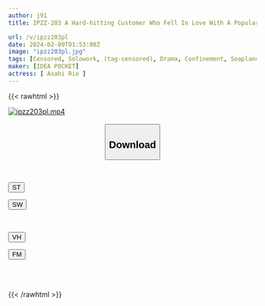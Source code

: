 ```yaml
---
author: j91
title: IPZZ-203 A Hard-hitting Customer Who Fell In Love With A Popular Soapland Girl Is Raped Under House Arrest And Won't Let Her Go Home Until She Falls In Love With Him.A Sticky Delusional Man's Never-ending House Arrest Rio Asahi

url: /v/ipzz203pl
date: 2024-02-09T01:53:00Z
image: "ipzz203pl.jpg"
tags: [Censored, Solowork, (tag-censored), Drama, Confinement, Soapland	]
maker: [IDEA POCKET]
actress: [ Asahi Rio ]
---
```



{{< rawhtml >}}

<div class="video" data-videoid="ybkZwAl8vXfydm">
    <a href="javascript:;">
        <img src="/v/ipzz203pl/ipzz203pl.jpg" width="WIDTH" height="HEIGHT" alt="ipzz203pl.mp4" loading="lazy">
    </a>
</div>

<script type="text/javascript" src="https://j91.asia/asset/on-demand-st.js"></script>

<br>
  <link rel="stylesheet" href="https://j91.asia/asset/bs5.css">
  
  <center>
  <button class="btn btn-primary" type="button" data-bs-toggle="collapse" data-bs-target=".multi-collapse" aria-expanded="false" aria-controls="multiCollapseExample1 multiCollapseExample2"><h2>Download</h2></button></center>
</p>
<div class="row">
  <div class="col">
    <div class="collapse multi-collapse" id="multiCollapseExample1">
      <div class="card card-body">
	      	      <br>
<div class="buttons">  
<p><a href="https://streamtape.to/v/ybkZwAl8vXfydm" target="_blank"><button class="btn-hover color-3"><i class="fa fa-download"></i> ST</button></a></p>
<p><a href="https://flaswish.com/4vjbu41om311" target="_blank"><button class="btn-hover color-2"><i class="fa fa-download"></i> SW</button></a></p></div>
    </div>
  </div>
</div>
  <div class="col">
    <div class="collapse multi-collapse" id="multiCollapseExample2">
      <div class="card card-body">
	      <br>
<div class="buttons">
<p><a href="https://vidhidepro.com/f/3jmnygx0pqxz" target="_blank"><button class="btn-hover color-9"><i class="fa fa-download"></i> VH</button></a></p>
<p><a href="https://filemoon.sx/d/5qdstg8cyrvc" target="_blank"><button class="btn-hover color-8"><i class="fa fa-download"></i> FM</button></a></p></div>
<br><br>
      </div>
    </div>
  </div>
</div>

{{< /rawhtml >}}
